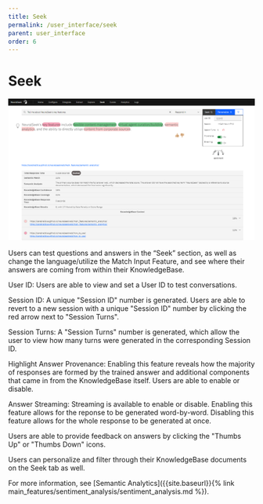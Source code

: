 ```yaml
---
title: Seek
permalink: /user_interface/seek
parent: user_interface
order: 6
---
```


# Seek

![seek_updated](images/seek_updated.png)

Users can test questions and answers in the “Seek” section, as well as change the language/utilize the Match Input Feature, and see where their answers are coming from within their KnowledgeBase.

User ID: Users are able to view and set a User ID to test conversations. 

Session ID: A unique "Session ID" number is generated. Users are able to revert to a new session with a unique "Session ID" number by clicking the red arrow next to "Session Turns".  

Session Turns: A "Session Turns" number is generated, which allow the user to view how many turns were generated in the corresponding Session ID. 

Highlight Answer Provenance: Enabling this feature reveals how the majority of responses are formed by the trained answer and additional components that came in from the KnowledgeBase itself. Users are able to enable or disable.

Answer Streaming: Streaming is available to enable or disable. Enabling this feature allows for the reponse to be generated word-by-word. Disabling this feature allows for the whole response to be generated at once. 

Users are able to provide feedback on answers by clicking the "Thumbs Up" or "Thumbs Down" icons. 

Users can personalize and filter through their KnowledgeBase documents on the Seek tab as well.

For more information, see [Semantic Analytics]({{site.baseurl}}{% link main_features/sentiment_analysis/sentiment_analysis.md %}).
